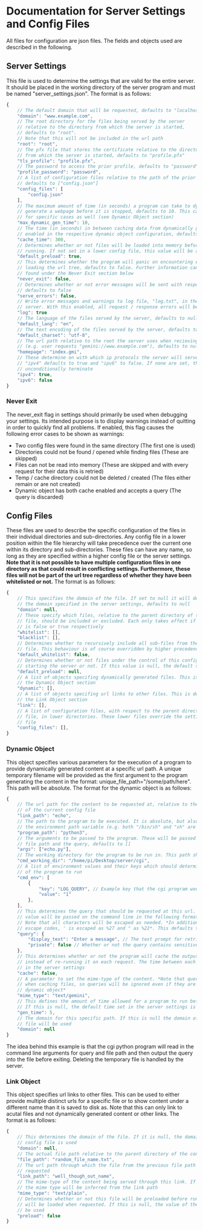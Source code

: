 # Documentation for Server Settings and Config Files
All files for configuration are json files. The fields and objects used are
described in the following.

## Server Settings
This file is used to determine the settings that are valid for the entire server.
It should be placed in the working directory of the server program and
must be named "server_settings.json". The format is as follows:
```js
{
    // The default domain that will be requested, defaults to "localhost"
    "domain": "www.example.com",
    // The root directory for the files being served by the server
    // relative to the directory from which the server is started,
    // defaults to "root".
    // Note that this will not be included in the url path
    "root": "root",
    // The pfx file that stores the certificate relative to the directory
    // from which the server is started, defaults to "profile.pfx"
    "tls_profile": "profile.pfx",
    // The password to access the prior profile, defaults to "password"
    "profile_password": "password",
    // A list of configuration files relative to the path of the prior "root" key,
    // defaults to ["config.json"]
    "config_files": [
        "config.json"
    ],
    // The maximum amount of time (in seconds) a program can take to dynamically 
    // generate a webpage before it is stopped, defaults to 10. This can be changed
    // for specific cases as well (see Dynamic Object section)
    "max_dynamic_gen_time": 10,
    // The time (in seconds) in between caching data from dynamically generated content if
    // enabled in the respective dynamic object configuration, defaults to 300
    "cache_time": 300,
    // Determines whether or not files will be loaded into memory before running or loaded while
    // running. If not set in a lower config file, this value will be assumed, defaults to true
    "default_preload": true,
    // This determines whether the program will panic on encountering errors while
    // loading the url tree, defaults to false. Further information can be
    // found under the Never Exit section below
    "never_exit": false,
    // Determines whether or not error messages will be sent with responses to failed requests,
    // defaults to false
    "serve_errors": false,
    // Write error messages and warnings to log file, "log.txt", in the working directory of the
    // server. With this enabled, all request / response errors will be logged, defaults to true
    "log": true
    // The language of the files served by the server, defaults to null
    "default_lang": "en",
    // The text encoding of the files served by the server, defaults to "utf-8"
    "default_charset": "utf-8",
    // The url path relative to the root the server uses when recieving traffic at the root
    // (e.g. user requests "gemini://www.example.com"), defaults to null
    "homepage": "index.gmi",
    // These determine on with which ip protocols the server will serve documents.
    // "ipv4" defaults to true and "ipv6" to false. If none are set, the server will
    // unconditionally terminate
    "ipv4": true,
    "ipv6": false
}
```

### Never Exit
The never_exit flag in settings should primarily be used when debugging your settings. Its
intended purpose is to display warnings instead of quitting in order to quickly find all problems.
If enabled, this flag causes the following error cases to be shown as warnings:
- Two config files were found in the same directory (The first one is used)
- Directories could not be found / opened while finding files (These are skipped)
- Files can not be read into memory (These are skipped and with every request for their data this is retried)
- Temp / cache directory could not be deleted / created (The files either remain or are not created)
- Dynamic object has both cache enabled and accepts a query (The query is discarded)

## Config Files
These files are used to describe the specific configuration of the files in
their individual directories and sub-directories. Any config file in a lower
position within the file hierarchy will take precedence over the current one
within its directory and sub-directories. These files can have any name, so
long as they are specified within a higher config file or the server settings.
**Note that it is not possible to have multiple configuration files in one
directory as that could result in conflicting settings. Furthermore, these files
will not be part of the url tree regardless of whether they have been whitelisted
or not.** The format is as follows:
```js
{
    // This specifies the domain of the file. If set to null it will default to
    // the domain specified in the server settings, defaults to null
    "domain": null,
    // These specify which files, relative to the parent directory of the config
    // file, should be included or excluded. Each only takes effect if "default_whitelist"
    // is false or true respectively
    "whitelist": [],
    "blacklist": [],
    // Determines whether to recursively include all sub-files from the parent directory of the config
    // file. This behaviour is of course overridden by higher precedence (lower directory) config files
    "default_whitelist": false,
    // Determines whether or not files under the control of this config file will be preloaded before 
    // starting the server or not. If this value is null, the default set in the server settings is used
    "default_preload": null,
    // A list of objects specifing dynamically generated files. This is documented below under
    // the Dynamic Object section
    "dynamic": [],
    // A list of objects specifing url links to other files. This is documented below under
    // the Link Object section
    "link": [],
    // A list of configuration files, with respect to the parent directory of this config
    // file, in lower directories. These lower files override the settings of the current
    // file
    "config_files": [],
}
```

### Dynamic Object
This object specifies various parameters for the execution of a program to provide
dynamically generated content at a specific url path. A unique temporary filename
will be provided as the first argument to the program generating the content in the
format: unique_file_path="/some/path/here". This path will be absolute. The format
for the dynamic object is as follows:
```js
{
    // The url path for the content to be requested at, relative to the parent directory
    // of the current config file
    "link_path": "echo",
    // The path to the program to be executed. It is absolute, but also reads from
    // the environment path variable (e.g. both "/bin/sh" and "sh" are valid)
    "program_path": "python3",
    // The arguments to be passed to the program. These will be passed before the temporary
    // file path and the query, defaults to []
    "args": ["echo.py"],
    // The working directory for the program to be run in. This path should be absolute
    "cmd_working_dir": "/home/pi/Desktop/server/cgi",
    // A list of environment values and their keys which should determine the environment
    // of the program to run
    "cmd_env": [
        {
            "key": "LOG_QUERY", // Example key that the cgi program would handle
            "value": "1"
        },
    ],
    // This determines the query that should be requested at this url. The resulting
    // value will be passed on the command line in the following format: query="value".
    // Note that all characters will be escaped as needed. *In addition to regular url
    // escape codes, ' is escaped as %27 and " as %22*. This defaults to null
    "query": {
        "display_text": "Enter a message", // The text prompt for retrieving the query
        "private": false // Whether or not the query contains sensitive information
    },
    // This determines whether or not the program will cache the output of the program
    // instead of re-running it on each request. The time between each cache is determined
    // in the server settings
    "cache": false,
    // A parameter to set the mime-type of the content. *Note that queries are not passed
    // when caching files, so queries will be ignored even if they are enabled for this
    // dynamic object*
    "mime_type": "text/gemini",
    // This defines the amount of time allowed for a program to run before being shut down.
    // If this is null, the default time set in the server settings is used
    "gen_time": 5,
    // The domain for this specific path. If this is null the domain of the config
    // file will be used
    "domain": null
}
```
The idea behind this example is that the cgi python program will read in the command line arguments
for query and file path and then output the query into the file before exiting. Deleting the temporary
file is handled by the server.

### Link Object
This object specifies url links to other files. This can be used to either provide multiple
distinct urls for a specific file or to show content under a different name than it is
saved to disk as. Note that this can only link to acutal files and not dynamically generated
content or other links. The format is as follows:
```js
{
    // This determines the domain of the file. If it is null, the domain of the
    // config file is used
    "domain": null,
    // The actual file path relative to the parent directory of the config file
    "file_path": "random_file_name.txt",
    // The url path through which the file from the previous file path should be
    // requested
    "link_path": "well_though_out_name",
    // The mime-type of the content being served through this link. If this is null,
    // the mime type will be inferred from the link path
    "mime_type": "text/plain",
    // Determines whether or not this file will be preloaded before running or if it
    // will be loaded when requested. If this is null, the value of the config file will
    // be used
    "preload": false
}
```